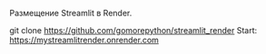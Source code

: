 Размещение Streamlit в Render.

 git clone https://github.com/gomorepython/streamlit_render
 Start: https://mystreamlitrender.onrender.com
 
